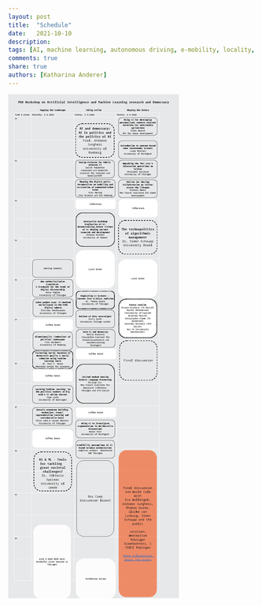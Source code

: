 ```yaml
---
layout: post
title:  "Schedule"
date:   2021-10-10
description: 
tags: [AI, machine learning, autonomous driving, e-mobility, locality, mobility]
comments: true
share: true
authors: [Katharina Anderer]
---
```


<img src="/images/ai_and_democracy_schedule-10.png" />




